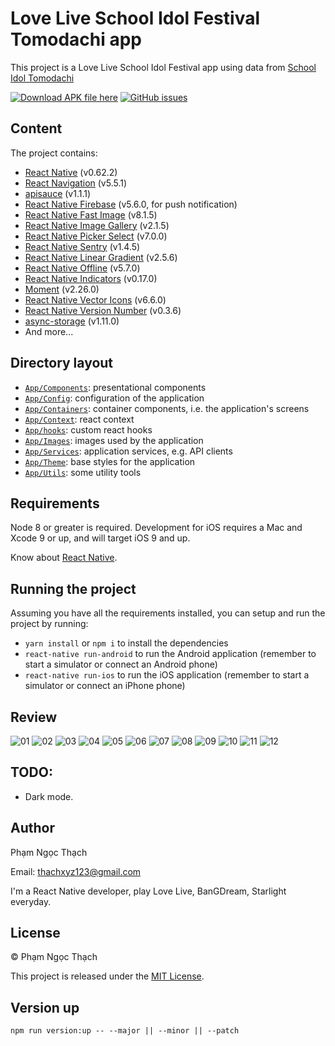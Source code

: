 # Love Live School Idol Festival Tomodachi app

This project is a Love Live School Idol Festival app using data from [School Idol Tomodachi](http://schoolido.lu/)

[![Download APK file here](https://img.shields.io/github/downloads/pnthach95/LLSIFTomodachiApp/total.svg?style=flat-square)](https://github.com/pnthach95/LLSIFTomodachiApp/releases)
[![GitHub issues](https://img.shields.io/github/issues/pnthach95/LLSIFTomodachiApp.svg?style=flat-square)](https://github.com/pnthach95/LLSIFTomodachiApp/issues)

## Content

The project contains:

- [React Native](https://facebook.github.io/react-native/) (v0.62.2)
- [React Navigation](https://reactnavigation.org/) (v5.5.1)
- [apisauce](https://github.com/infinitered/apisauce) (v1.1.1)
- [React Native Firebase](http://rnfirebase.io) (v5.6.0, for push notification)
- [React Native Fast Image](https://github.com/DylanVann/react-native-fast-image) (v8.1.5)
- [React Native Image Gallery](https://github.com/archriss/react-native-image-gallery) (v2.1.5)
- [React Native Picker Select](https://github.com/lawnstarter/react-native-picker-select) (v7.0.0)
- [React Native Sentry](https://sentry.io) (v1.4.5)
- [React Native Linear Gradient](https://github.com/react-native-community/react-native-linear-gradient) (v2.5.6)
- [React Native Offline](https://github.com/rgommezz/react-native-offline) (v5.7.0)
- [React Native Indicators](https://github.com/n4kz/react-native-indicators) (v0.17.0)
- [Moment](https://momentjs.com/) (v2.26.0)
- [React Native Vector Icons](https://github.com/oblador/react-native-vector-icons) (v6.6.0)
- [React Native Version Number](https://github.com/APSL/react-native-version-number) (v0.3.6)
- [async-storage](https://github.com/react-native-community/react-native-async-storage) (v1.11.0)
- And more...

## Directory layout

- [`App/Components`](App/Components): presentational components
- [`App/Config`](App/Config): configuration of the application
- [`App/Containers`](App/Containers): container components, i.e. the application's screens
- [`App/Context`](App/Context): react context
- [`App/hooks`](App/hooks): custom react hooks
- [`App/Images`](App/Images): images used by the application
- [`App/Services`](App/Services): application services, e.g. API clients
- [`App/Theme`](App/Theme): base styles for the application
- [`App/Utils`](App/Utils): some utility tools

## Requirements

Node 8 or greater is required. Development for iOS requires a Mac and Xcode 9 or up, and will target iOS 9 and up.

Know about [React Native](https://reactnative.dev).

## Running the project

Assuming you have all the requirements installed, you can setup and run the project by running:

- `yarn install` or `npm i` to install the dependencies
- `react-native run-android` to run the Android application (remember to start a simulator or connect an Android phone)
- `react-native run-ios` to run the iOS application (remember to start a simulator or connect an iPhone phone)

## Review

![01](docs/images/0.2.3/01.png)
![02](docs/images/0.2.3/02.png)
![03](docs/images/0.2.3/03.png)
![04](docs/images/0.2.3/04.png)
![05](docs/images/0.2.3/05.png)
![06](docs/images/0.2.3/06.png)
![07](docs/images/0.2.3/07.png)
![08](docs/images/0.2.3/08.png)
![09](docs/images/0.2.3/09.png)
![10](docs/images/0.2.3/10.png)
![11](docs/images/0.2.3/11.png)
![12](docs/images/0.2.3/12.png)

## TODO:

- Dark mode.

## Author

Phạm Ngọc Thạch

Email: [thachxyz123@gmail.com](mailto:thachxyz123@gmail.com)

I'm a React Native developer, play Love Live, BanGDream, Starlight everyday.

## License

© Phạm Ngọc Thạch

This project is released under the [MIT License](LICENSE).

## Version up

`npm run version:up -- --major || --minor || --patch`

